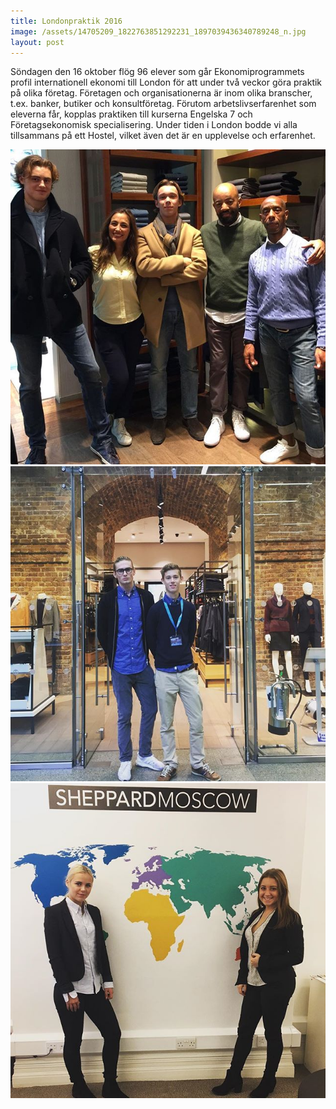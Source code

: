 ```yaml
---
title: Londonpraktik 2016
image: /assets/14705209_1822763851292231_1897039436340789248_n.jpg
layout: post
---
```


Söndagen den 16 oktober flög 96 elever som går Ekonomiprogrammets profil internationell ekonomi till London för att under två veckor göra praktik på olika företag. Företagen och organisationerna är inom olika branscher, t.ex. banker, butiker och konsultföretag. Förutom arbetslivserfarenhet som eleverna får, kopplas praktiken till kurserna Engelska 7 och Företagsekonomisk specialisering. Under tiden i London bodde vi alla tillsammans på ett Hostel, vilket även det är en upplevelse och erfarenhet.

![](/assets/14718157_1802415020016981_3429636844482985984_n.jpg)
![](/assets/14718355_761391577333406_3241725067435966464_n.jpg)
![](/assets/14727697_1088188424628724_2467276308585906176_n.jpg)

